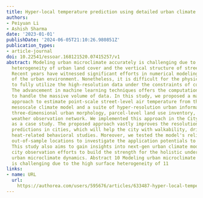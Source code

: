 ```yaml
---
title: Hyper-local temperature prediction using detailed urban climate informatics
authors:
- Peiyuan Li
- Ashish Sharma
date: '2023-01-01'
publishDate: '2024-06-05T21:10:26.980851Z'
publication_types:
- article-journal
doi: 10.22541/essoar.168121520.07415257/v1
abstract: Modeling urban microclimate accurately is challenging due to the high surface
  heterogeneity of urban land cover and the vertical structure of street morphology.
  Recent years have witnessed significant efforts in numerical modeling and data collection
  of the urban environment. Nonetheless, it is difficult for the physical-based models
  to fully utilize the high-resolution data under the constraints of computing resources.
  The advancement in machine learning techniques offers the computational strength
  to handle the massive volume of data. In this study, we proposed a machine learning
  approach to estimate point-scale street-level air temperature from the urban-resolving
  mesoscale climate model and a suite of hyper-resolution urban informatics, including
  three-dimensional urban morphology, parcel-level land use inventory, and a dense
  weather observation network. We implemented this approach in the City of Chicago
  as a case study. The proposed approach vastly improves the resolution of temperature
  predictions in cities, which will help the city with walkability, drivability, and
  heat-related behavioral studies. Moreover, we tested the model's reliability on
  out-of-sample locations to investigate the application potentials to the other areas.
  This study also aims to gain insights into next-gen urban climate modeling and guide
  city observation efforts to build the strength for the holistic understanding of
  urban microclimate dynamics. Abstract 10 Modeling urban microclimate accurately
  is challenging due to the high surface heterogeneity of 11
links:
- name: URL
  url: 
    https://authorea.com/users/595676/articles/633487-hyper-local-temperature-prediction-using-detailed-urban-climate-informaticsHostedfile960004_0_supp_10854735_rshrd8.docxavailableathttps://authorea.com/users/595676/articles/
---
```

